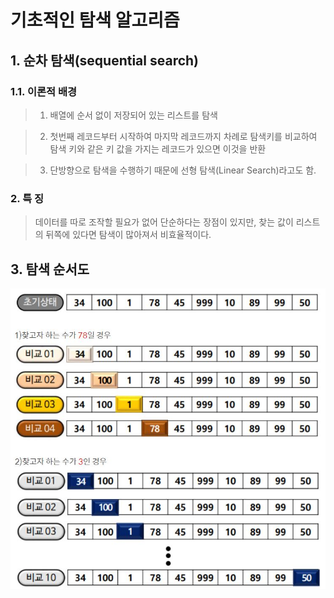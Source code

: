 # 기초적인 탐색 알고리즘

## 1. 순차 탐색(sequential search)

### 1.1. 이론적 배경

> 1. 배열에 순서 없이 저장되어 있는 리스트를 탐색

> 2. 첫번째 레코드부터 시작하여 마지막 레코드까지 차례로 탐색키를 비교하여 탐색 키와 같은 키 값을 가지는 레코드가 있으면 이것을 반환

> 3. 단방향으로 탐색을 수행하기 때문에 선형 탐색(Linear Search)라고도 함.

### 2. 특 징

> 데이터를 따로 조작할 필요가 없어 단순하다는 장점이 있지만, 찾는 값이 리스트의 뒤쪽에 있다면 탐색이 많아져서 비효율적이다.

## 3. 탐색 순서도

![Alt text](/imgs/sequential_search.JPG)